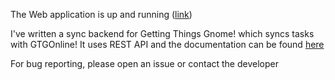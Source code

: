 The Web application is up and running ([link](https://gtgonline-parinporecha.rhcloud.com/))

I've written a sync backend for Getting Things Gnome! which syncs tasks with GTGOnline!
It uses REST API and the documentation can be found [here](http://gtgonline-parinporecha.rhcloud.com/api/api_docs/)

For bug reporting, please open an issue or contact the developer
